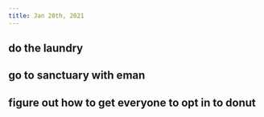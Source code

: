```yaml
---
title: Jan 20th, 2021
---
```


## do the laundry
## go to sanctuary with eman
## figure out how to get everyone to opt in to donut
